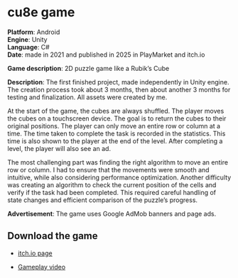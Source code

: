 # cu8e game

**Platform**: Android  
**Engine**: Unity  
**Language**: C#  
**Date**: made in 2021 and published in 2025 in PlayMarket and itch.io

**Game description**: 2D puzzle game like a Rubik’s Cube

**Description**: The first finished project, made independently in Unity engine. The creation process took about 3 months, then about another 3 months for testing and finalization. All assets were created by me.

At the start of the game, the cubes are always shuffled. The player moves the cubes on a touchscreen device. The goal is to return the cubes to their original positions. The player can only move an entire row or column at a time. The time taken to complete the task is recorded in the statistics. This time is also shown to the player at the end of the level. After completing a level, the player will also see an ad.

The most challenging part was finding the right algorithm to move an entire row or column. I had to ensure that the movements were smooth and intuitive, while also considering performance optimization. Another difficulty was creating an algorithm to check the current position of the cells and verify if the task had been completed. This required careful handling of state changes and efficient comparison of the puzzle’s progress.

**Advertisement**: The game uses Google AdMob banners and page ads.

## Download the game  
- [itch.io page](https://dobjalo.itch.io/cu8e)
  
- [Gameplay video](https://youtu.be/1A7D_K3nHJ8)


